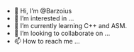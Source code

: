 - 👋 Hi, I’m @Barzoius
- 👀 I’m interested in ...
- 🌱 I’m currently learning C++ and ASM.
- 💞️ I’m looking to collaborate on ...
- 📫 How to reach me ...

<!---
Barzoius/Barzoius is a ✨ special ✨ repository because its `README.md` (this file) appears on your GitHub profile.
You can click the Preview link to take a look at your changes.
--->
